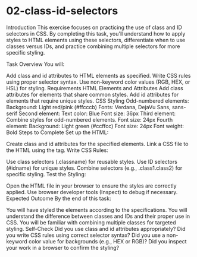 # 02-class-id-selectors
Introduction
This exercise focuses on practicing the use of class and ID selectors in CSS. By completing this task, you'll understand how to apply styles to HTML elements using these selectors, differentiate when to use classes versus IDs, and practice combining multiple selectors for more specific styling.

Task Overview
You will:

Add class and id attributes to HTML elements as specified.
Write CSS rules using proper selector syntax.
Use non-keyword color values (RGB, HEX, or HSL) for styling.
Requirements
HTML Elements and Attributes
Add class attributes for elements that share common styles.
Add id attributes for elements that require unique styles.
CSS Styling
Odd-numbered elements:
Background: Light red/pink (#ffcccb)
Fonts: Verdana, DejaVu Sans, sans-serif
Second element:
Text color: Blue
Font size: 36px
Third element:
Combine styles for odd-numbered elements.
Font size: 24px
Fourth element:
Background: Light green (#ccffcc)
Font size: 24px
Font weight: Bold
Steps to Complete
Set up the HTML:

Create class and id attributes for the specified elements.
Link a CSS file to the HTML using the <link> tag.
Write CSS Rules:

Use class selectors (.classname) for reusable styles.
Use ID selectors (#idname) for unique styles.
Combine selectors (e.g., .class1.class2) for specific styling.
Test the Styling:

Open the HTML file in your browser to ensure the styles are correctly applied.
Use browser developer tools (Inspect) to debug if necessary.
Expected Outcome
By the end of this task:

You will have styled the elements according to the specifications.
You will understand the difference between classes and IDs and their proper use in CSS.
You will be familiar with combining multiple classes for targeted styling.
Self-Check
Did you use class and id attributes appropriately?
Did you write CSS rules using correct selector syntax?
Did you use a non-keyword color value for backgrounds (e.g., HEX or RGB)?
Did you inspect your work in a browser to confirm the styling?